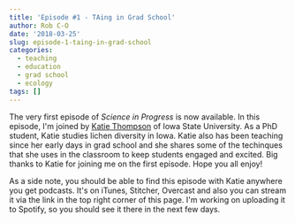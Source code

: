 ```yaml
---
title: 'Episode #1 - TAing in Grad School'
author: Rob C-O
date: '2018-03-25'
slug: episode-1-taing-in-grad-school
categories:
  - teaching
  - education
  - grad school
  - ecology
tags: []
---
```


The very first episode of *Science in Progress* is now available.  In this episode, I'm joined by [Katie Thompson](https://www.eeob.iastate.edu/people/kathleen-thompson) of Iowa State University.  As a PhD student, Katie studies lichen diversity in Iowa.  Katie also has been teaching since her early days in grad school and she shares some of the techinques that she uses in the classroom to keep students engaged and excited.  Big thanks to Katie for joining me on the first episode.  Hope you all enjoy!

As a side note, you should be able to find this episode with Katie anywhere you get podcasts.  It's on iTunes, Stitcher, Overcast and also you can stream it via the link in the top right corner of this page.  I'm working on uploading it to Spotify, so you should see it there in the next few days.